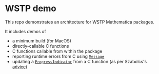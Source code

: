 # WSTP demo

This repo demonstrates an architecture for WSTP Mathematica packages.

It includes demos of
- a minimum build (for MacOS)
- directly-callable C functions
- C functions callable from within the package
- reporting runtime errors from C using [`Message`](https://reference.wolfram.com/language/ref/Message.html)
- updating a [`ProgressIndicator`](https://reference.wolfram.com/language/ref/ProgressIndicator.html) from a C function (as per Szabolcs's [advice](https://mathematica.stackexchange.com/questions/216494/progressindicator-during-a-wstp-c-function))
